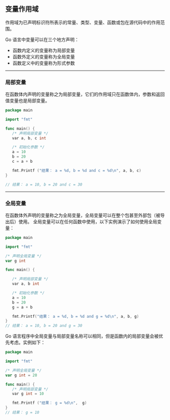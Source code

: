 ## 变量作用域

作用域为已声明标识符所表示的常量、类型、变量、函数或包在源代码中的作用范围。

Go 语言中变量可以在三个地方声明：

- 函数内定义的变量称为局部变量
- 函数外定义的变量称为全局变量
- 函数定义中的变量称为形式参数

---

### 局部变量
在函数体内声明的变量称之为局部变量，它们的作用域只在函数体内，参数和返回值变量也是局部变量。

```go
package main

import "fmt"

func main() {
   /* 声明局部变量 */
   var a, b, c int 

   /* 初始化参数 */
   a = 10
   b = 20
   c = a + b

   fmt.Printf ("结果： a = %d, b = %d and c = %d\n", a, b, c)
}

// 结果： a = 10, b = 20 and c = 30
```

---

### 全局变量
在函数体外声明的变量称之为全局变量，全局变量可以在整个包甚至外部包（被导出后）使用。
全局变量可以在任何函数中使用，以下实例演示了如何使用全局变量：

```go
package main

import "fmt"

/* 声明全局变量 */
var g int

func main() {

   /* 声明局部变量 */
   var a, b int

   /* 初始化参数 */
   a = 10
   b = 20
   g = a + b

   fmt.Printf("结果： a = %d, b = %d and g = %d\n", a, b, g)
}
// 结果： a = 10, b = 20 and g = 30
```

Go 语言程序中全局变量与局部变量名称可以相同，但是函数内的局部变量会被优先考虑。实例如下：
```go
package main

import "fmt"

/* 声明全局变量 */
var g int = 20

func main() {
   /* 声明局部变量 */
   var g int = 10

   fmt.Printf ("结果： g = %d\n",  g)
}
// 结果： g = 10
```